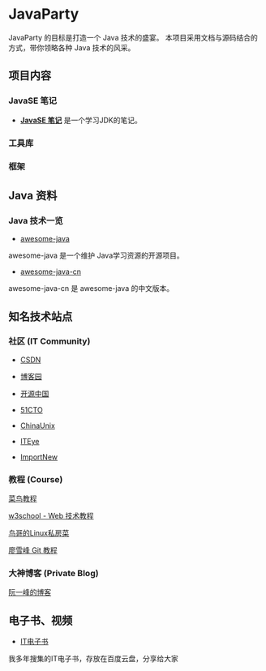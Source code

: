 # JavaParty
JavaParty 的目标是打造一个 Java 技术的盛宴。
本项目采用文档与源码结合的方式，带你领略各种 Java 技术的风采。

## 项目内容
### JavaSE 笔记

- [**JavaSE 笔记**](https://github.com/atlantis1024/JavaParty/tree/master/docs/%E7%BC%96%E7%A8%8B/javase/README.md) 是一个学习JDK的笔记。

### 工具库
### 框架

## Java 资料
### Java 技术一览
- [awesome-java](https://github.com/akullpp/awesome-java)

awesome-java 是一个维护 Java学习资源的开源项目。

- [awesome-java-cn](https://github.com/jobbole/awesome-java-cn)

awesome-java-cn 是 awesome-java 的中文版本。

## 知名技术站点
### 社区 (IT Community)

- [CSDN](http://www.csdn.net/)

- [博客园](http://www.cnblogs.com/)

- [开源中国](http://www.oschina.net/)

- [51CTO](http://www.51cto.com/)

- [ChinaUnix](http://www.chinaunix.net/)

- [ITEye](http://www.iteye.com/)

- [ImportNew](http://www.importnew.com/)

### 教程 (Course)

[菜鸟教程](http://www.runoob.com/)

[w3school - Web 技术教程](http://www.w3school.com.cn/)

[鸟哥的Linux私房菜](http://linux.vbird.org/)

[廖雪峰 Git 教程](http://www.liaoxuefeng.com/wiki/0013739516305929606dd18361248578c67b8067c8c017b000/)

### 大神博客 (Private Blog)

[阮一峰的博客](http://www.ruanyifeng.com/blog/)

## 电子书、视频
- [IT电子书](http://pan.baidu.com/s/1kVS9QOf)

我多年搜集的IT电子书，存放在百度云盘，分享给大家




